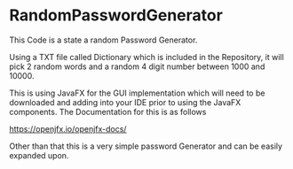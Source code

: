 # RandomPasswordGenerator


This Code is a state a random Password Generator.

Using a TXT file called Dictionary which is included in the Repository, it will pick 2 random words and a random 4 digit number between 1000 and 10000. 

This is using JavaFX for the GUI implementation which will need to be downloaded and adding into your IDE prior to using the JavaFX components.
The Documentation for this is as follows

https://openjfx.io/openjfx-docs/

Other than that this is a very simple password Generator and can be easily expanded upon.
